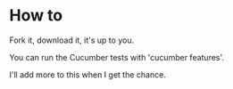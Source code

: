 # How to
Fork it, download it, it's up to you.

You can run the Cucumber tests with 'cucumber features'.

I'll add more to this when I get the chance.